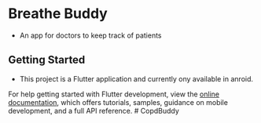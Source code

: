 # Breathe Buddy

- An app for doctors to keep track of patients

## Getting Started

- This project is a Flutter application and currently ony available in anroid.


For help getting started with Flutter development, view the
[online documentation](https://docs.flutter.dev/), which offers tutorials,
samples, guidance on mobile development, and a full API reference.
#   C o p d B u d d y 
 
 
